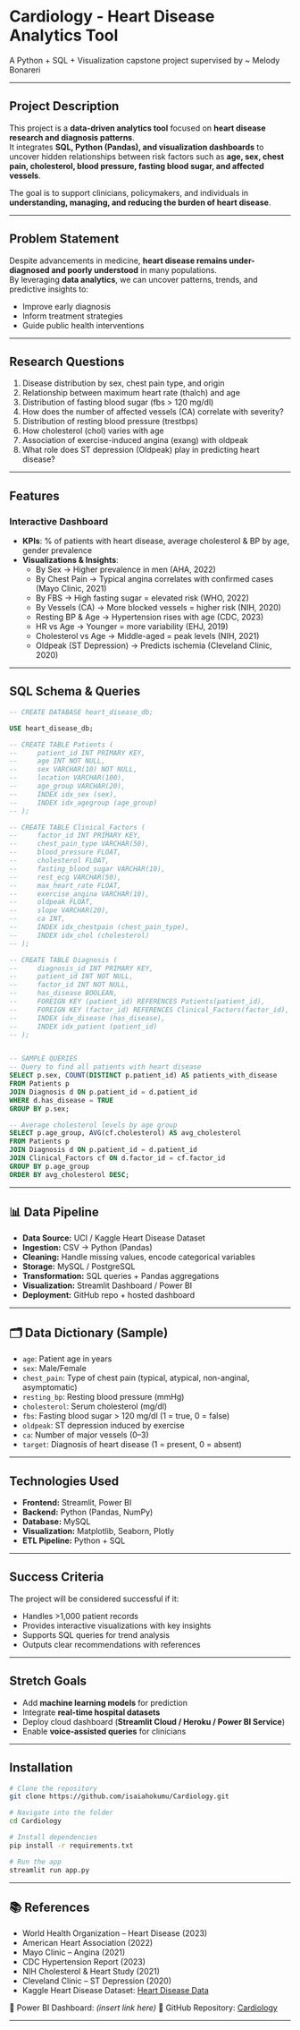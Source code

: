 # Cardiology - Heart Disease Analytics Tool

A Python + SQL + Visualization capstone project supervised by ~ Melody Bonareri  

---

## Project Description  
This project is a **data-driven analytics tool** focused on **heart disease research and diagnosis patterns**.  
It integrates **SQL, Python (Pandas), and visualization dashboards** to uncover hidden relationships between risk factors such as **age, sex, chest pain, cholesterol, blood pressure, fasting blood sugar, and affected vessels**.  

The goal is to support clinicians, policymakers, and individuals in **understanding, managing, and reducing the burden of heart disease**.  

---

## Problem Statement  
Despite advancements in medicine, **heart disease remains under-diagnosed and poorly understood** in many populations.  
By leveraging **data analytics**, we can uncover patterns, trends, and predictive insights to:  
- Improve early diagnosis  
- Inform treatment strategies  
- Guide public health interventions  

---

## Research Questions  
1. Disease distribution by sex, chest pain type, and origin
2. Relationship between maximum heart rate (thalch) and age
3. Distribution of fasting blood sugar (fbs > 120 mg/dl)
4. How does the number of affected vessels (CA) correlate with severity?
5. Distribution of resting blood pressure (trestbps)
6. How cholesterol (chol) varies with age
7. Association of exercise-induced angina (exang) with oldpeak
8. What role does ST depression (Oldpeak) play in predicting heart disease?  

---

## Features  

### Interactive Dashboard  
- **KPIs**: % of patients with heart disease, average cholesterol & BP by age, gender prevalence  
- **Visualizations & Insights**:  
  - By Sex → Higher prevalence in men (AHA, 2022)  
  - By Chest Pain → Typical angina correlates with confirmed cases (Mayo Clinic, 2021)  
  - By FBS → High fasting sugar = elevated risk (WHO, 2022)  
  - By Vessels (CA) → More blocked vessels = higher risk (NIH, 2020)  
  - Resting BP & Age → Hypertension rises with age (CDC, 2023)  
  - HR vs Age → Younger = more variability (EHJ, 2019)  
  - Cholesterol vs Age → Middle-aged = peak levels (NIH, 2021)  
  - Oldpeak (ST Depression) → Predicts ischemia (Cleveland Clinic, 2020)  

---

## SQL Schema & Queries  

```sql
-- CREATE DATABASE heart_disease_db;

USE heart_disease_db;

-- CREATE TABLE Patients (
--     patient_id INT PRIMARY KEY,
--     age INT NOT NULL,
--     sex VARCHAR(10) NOT NULL,
--     location VARCHAR(100),
--     age_group VARCHAR(20),
--     INDEX idx_sex (sex),
--     INDEX idx_agegroup (age_group)
-- );

-- CREATE TABLE Clinical_Factors (
--     factor_id INT PRIMARY KEY,
--     chest_pain_type VARCHAR(50),
--     blood_pressure FLOAT,
--     cholesterol FLOAT,
--     fasting_blood_sugar VARCHAR(10),
--     rest_ecg VARCHAR(50),
--     max_heart_rate FLOAT,
--     exercise_angina VARCHAR(10),
--     oldpeak FLOAT,
--     slope VARCHAR(20),
--     ca INT,
--     INDEX idx_chestpain (chest_pain_type),
--     INDEX idx_chol (cholesterol)
-- );

-- CREATE TABLE Diagnosis (
--     diagnosis_id INT PRIMARY KEY,
--     patient_id INT NOT NULL,
--     factor_id INT NOT NULL,
--     has_disease BOOLEAN,
--     FOREIGN KEY (patient_id) REFERENCES Patients(patient_id),
--     FOREIGN KEY (factor_id) REFERENCES Clinical_Factors(factor_id),
--     INDEX idx_disease (has_disease),
--     INDEX idx_patient (patient_id)
-- );


-- SAMPLE QUERIES
-- Query to find all patients with heart disease
SELECT p.sex, COUNT(DISTINCT p.patient_id) AS patients_with_disease
FROM Patients p
JOIN Diagnosis d ON p.patient_id = d.patient_id
WHERE d.has_disease = TRUE
GROUP BY p.sex;

-- Average cholesterol levels by age group
SELECT p.age_group, AVG(cf.cholesterol) AS avg_cholesterol
FROM Patients p
JOIN Diagnosis d ON p.patient_id = d.patient_id
JOIN Clinical_Factors cf ON d.factor_id = cf.factor_id
GROUP BY p.age_group
ORDER BY avg_cholesterol DESC;
```

---

## 📊 Data Pipeline
- **Data Source:** UCI / Kaggle Heart Disease Dataset  
- **Ingestion:** CSV → Python (Pandas)  
- **Cleaning:** Handle missing values, encode categorical variables  
- **Storage:** MySQL / PostgreSQL  
- **Transformation:** SQL queries + Pandas aggregations  
- **Visualization:** Streamlit Dashboard / Power BI  
- **Deployment:** GitHub repo + hosted dashboard  

---

## 🗂 Data Dictionary (Sample)
- `age`: Patient age in years  
- `sex`: Male/Female  
- `chest_pain`: Type of chest pain (typical, atypical, non-anginal, asymptomatic)  
- `resting_bp`: Resting blood pressure (mmHg)  
- `cholesterol`: Serum cholesterol (mg/dl)  
- `fbs`: Fasting blood sugar > 120 mg/dl (1 = true, 0 = false)  
- `oldpeak`: ST depression induced by exercise  
- `ca`: Number of major vessels (0–3)  
- `target`: Diagnosis of heart disease (1 = present, 0 = absent)  

---

## Technologies Used
- **Frontend:** Streamlit, Power BI  
- **Backend:** Python (Pandas, NumPy)  
- **Database:** MySQL 
- **Visualization:** Matplotlib, Seaborn, Plotly  
- **ETL Pipeline:** Python + SQL  

---

## Success Criteria
The project will be considered successful if it:  
- Handles >1,000 patient records  
- Provides interactive visualizations with key insights  
- Supports SQL queries for trend analysis  
- Outputs clear recommendations with references  

---

## Stretch Goals
- Add **machine learning models** for prediction  
- Integrate **real-time hospital datasets**  
- Deploy cloud dashboard (**Streamlit Cloud / Heroku / Power BI Service**)  
- Enable **voice-assisted queries** for clinicians  

---

## Installation
```bash
# Clone the repository
git clone https://github.com/isaiahokumu/Cardiology.git

# Navigate into the folder
cd Cardiology

# Install dependencies
pip install -r requirements.txt

# Run the app
streamlit run app.py
```
---

## 📚 References

* World Health Organization – Heart Disease (2023)
* American Heart Association (2022)
* Mayo Clinic – Angina (2021)
* CDC Hypertension Report (2023)
* NIH Cholesterol & Heart Study (2021)
* Cleveland Clinic – ST Depression (2020)
* Kaggle Heart Disease Dataset: [Heart Disease Data](https://www.kaggle.com/datasets/redwankarimsony/heart-disease-data)

🔗 Power BI Dashboard: *(insert link here)*
🔗 GitHub Repository: [Cardiology](https://github.com/isaiahokumu/Cardiology)

---

